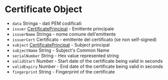 # Certificate Object

* `data` Stringa - dati PEM codificati
* `issuer` [CertificatePrincipal](certificate-principal.md) - Emittente principale
* `issuerName` Stringa - nome comune dell'emittente
* `issuerCert` Certificato - emittente del certificato (se non self-signed)
* `subject` [CertificatePrincipal](certificate-principal.md) - Subject principal
* `subjectName` String - Subject's Common Name
* `serialNumber` String - Hex value represented string
* `validStart` Number - Start date of the certificate being valid in seconds
* `validExpiry` Number - End date of the certificate being valid in seconds
* `fingerprint` String - Fingerprint of the certificate